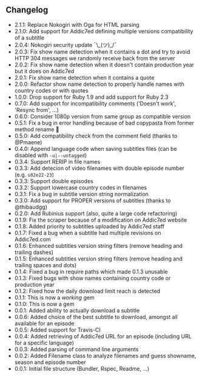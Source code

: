 ## Changelog

* 2.1.1: Replace Nokogiri with Oga for HTML parsing
* 2.1.0: Add support for Addic7ed defining multiple versions compatibility of a subtitle
* 2.0.4: Nokogiri security update ¯\\\_(ツ)\_/¯
* 2.0.3: Fix show name detection when it contains a dot and try to avoid HTTP 304 messages we randomly receive back from the server
* 2.0.2: Fix show name detection when it doesn't contain production year but it does on Addic7ed
* 2.0.1: Fix show name detection when it contains a quote
* 2.0.0: Refactor show name detection to properly handle names with country codes or with quotes
* 1.0.0: Drop support for Ruby 1.9 and add support for Ruby 2.3
* 0.7.0: Add support for incompatibility comments ('Doesn't work', 'Resync from', ...)
* 0.6.0: Consider 1080p version from same group as compatible version
* 0.5.1: Fix a bug in error handling because of bad copypasta from former method rename :spaghetti:
* 0.5.0: Add compatibility check from the comment field (thanks to @Pmaene)
* 0.4.0: Append language code when saving subtitles files (can be disabled with `-u|--untagged`)
* 0.3.4: Support RERIP in file names
* 0.3.3: Add detecion of video filenames with double episode number (e.g. `s02e22-23`)
* 0.3.3: Support double episodes
* 0.3.2: Support lowercase country codes in filenames
* 0.3.1: Fix a bug in subtitle version string normalization
* 0.3.0: Add support for PROPER versions of subtitles (thanks to @thibaudgg)
* 0.2.0: Add Rubinius support (also, quite a large code refactoring)
* 0.1.9: Fix the scraper because of a modification on Addic7ed website
* 0.1.8: Added priority to subtitles uploaded by Addic7ed staff
* 0.1.7: Fixed a bug when a subtitle had multiple revisions on Addic7ed.com
* 0.1.6: Enhanced subtitles version string filters (remove heading and trailing dashes)
* 0.1.5: Enhanced subtitles version string filters (remove heading and trailing spaces and dots)
* 0.1.4: Fixed a bug in require paths which made 0.1.3 unusable
* 0.1.3: Fixed bugs with show names containing country code or production year
* 0.1.2: Fixed how the daily download limit reach is detected
* 0.1.1: This is now a _working_ gem
* 0.1.0: This is now a gem
* 0.0.1: Added ability to actually download a subtitle
* 0.0.6: Added choice of the best subtitle to download, amongst all available for an episode
* 0.0.5: Added support for Travis-CI
* 0.0.4: Added retrieving of Addic7ed URL for an episode (including URL for a specific language)
* 0.0.3: Added parsing of command line arguments
* 0.0.2: Added Filename class to analyze filenames and guess showname, season and episode number
* 0.0.1: Initial file structure (Bundler, Rspec, Readme, ...)
